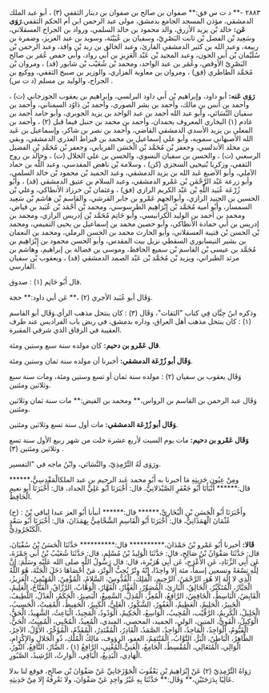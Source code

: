 ٢٨٨٣ -** د ت س فق:** صفوان بن صالح بن صفوان بن دينار الثقفي (٣) ، أبو عبد الملك الدمشقي، مؤذن المسجد الجامع بدمشق، مولى عبد الرحمن ابن أم الحكم الثقفي.**رَوَى عَن:** خالد بْن يزيد الأزرق، والد محمود بن خالد السلمي، ورواد بن الجراح العسقلاني، وسَعِيد بْن الفضل بْن ثابت البَصْرِيّ، وسفيان بن عُيَيْنَة، وسويد بن عبد العزيز، وضمرة بن ربيعة، وعبد الله بن كثير الدمشقي القارئ، وعبد الخالق بن زيد بْن واقد، وعبد الرحمن بْن سُلَيْمان بْن أَبي الجون، وعبد المجيد بْن عَبْد الْعَزِيزِ بن أَبي رواد، وأبي حفص عُمَر بن صالح البَصْرِيّ الأوقص، وعُمَر بن عبد الواحد، ومحمد بْن شُعَيْب بْن شابور (قد) ، ومروان بْن مُحَمَّد الطاطري (فق) ، ومروان بن معاوية الفزاري، والوزير بن صبيح الثقفي، ووكيع بن الجراح، والوليد بن مسلم (د ت س) .

**رَوَى عَنه:** أبو داود، وإبراهيم بْن أَبي داود البرلسي، وإبراهيم بن يعقوب الجوزجاني (ت) ، وأحمد بن أنس بن مالك، وأحمد بن بشر الصوري، وأحمد بْن دَاوُد السمناني، وأحمد بن سفيان النَّسَائي، وأبو عبد الله أحمد بن عبد الواحد بن يزيد الجوبري، وأبو حامد أحمد بن غادم (١) البخاري المعروف بحمدان، وأحمد بن محمد بن حنبل فيما قبل (٢) ، وأحمد بن المعلى بن يزيد الأسدي الدمشقي القاضي، وأحمد بن نصر بن شاكر، وإسماعيل بن عَبد الله الأصبهاني سمويه، وأبو علي إسماعيل بن محمد بن قيراط العذري الدمشقي، وبقي بن مخلد الأندلسي، وجعفر بْن مُحَمَّد بْن الْحَسَن الفريابي، وجعفر بْن مُحَمَّدِ بْنِ الفضيل الرسعني (ت) ، والحسن بن سفيان النسوي، والحسن بن علي الخلال (ت) ، وخالد بن روح الثقفي، وزكريا بْنيحيى السجزي (كن) ، وسلامة بْن ناهض المقدسي، وعبد اللَّه بن حماد الآملي، وأبو الآصبغ عَبد الله بن يزيد الدمشقي، وعبد الحميد بْن محمود بْن خالد السلمي، وأبو زرعة عَبْد الرَّحْمَنِ بْن عَمْرو الدمشقي، وعبد السلام بن عتيق الدمشقي (قد) ، وأَبُو زُرْعَة عُبَيد اللَّهِ بْن عَبْد الكريم الرازي (فق) ، وعثمان بْن خرزاذ الأنطاكي، وعلي بْن الحسين بن الجنيد الرازي، وأبوالجهم عَمْرو بن جابر القرشي، والقاسم بْن هاشم بْن سَعِيد السمسار، وأَبُو أمية مُحَمَّد بْن إِبْرَاهِيم الطرسوسي، ومحمد بْن أَحْمَد بْن عُبَيد بن فياض، ومحمد بن أحمد بن الوليد الكرابيسي، وأبو حَاتِم مُحَمَّد بْن إدريس الرازي، ومحمد بن إدريس بن أَبي حمادة الأنطاكي، وأبو حصين محمد بن إسماعيل بن يحيى التميمي، ومحمد بْن الحسن بْن قتيبة العسقلاني، وأبو الحارث محمد بن الحسن الرملي، ومحمد بن النعمان بن بشير النيسابوري السقطي نزيل بيت المقدس، وأبو الحسن محمود بن إِبْرَاهِيم بن مُحَمَّد بن عيسى بْن القاسم بْن سميع الحافظ، وموسى بن فضالة بن إبراهيم، وهاشم بن مرثد الطبراني، ويزيد بْن مُحَمَّد بْن عَبْد الصمد الدمشقي (قد) ، ويعقوب بْن سفيان الفارسي.

قال أَبُو حَاتِم (١) : صدوق.

وَقَال أبو عُبَيد الأجري (٢) ،** عَن أبي داود:** حجة.

وذكره ابنُ حِبَّان فِي كتاب "الثقات"، وَقَال (٣) : كان ينتحل مذهب الرأي.وَقَال أبو القاسم (١) : كان ينتحل مذهب أهل العراق، وداره بدمشق، في ربض باب الفراديس عند طرف العقيبة في الزقاق الذي شرقي المقبرة.

**قال عَمْرو بن دحيم:** كان مولده سنة سبع وستين ومئة.

**وَقَال أبو زُرْعَة الدمشقي:** أخبرنا أن مولده سنة ثمان وستين ومئة.

وَقَال يعقوب بن سفيان (٢) : مولده سنة ثمان أو تسع وستين ومئة، ومات سنة سبع وثلاثين ومئتين.

وَقَال عبد الرحمن بن القاسم بن الرواس،** ومحمد بن الفيض:** مات سنة ثمان وثلاثين ومئتين.

**وَقَال أبو زُرْعَة الدمشقي:** مات أول سنة تسع وثلاثين ومئتين.

**وَقَال عَمْرو بن دحيم:** مات يوم السبت لأربع عشرة خلت من شهر ربيع الأول سنة تسع وثلاثين ومئتين (٣) .

ورَوَى لَهُ التِّرْمِذِيّ، والنَّسَائي، وابْنُ ماجه في "التفسير.

ومِنْ عِيُونِ حَدِيثِهِ مَا أخبرنا به أَبُو محمد عَبد الرحيم بن عبد الملكالْمَقْدِسِيُّ،****** قال:****** أَنْبَأَنَا أَبُو جَعْفَرٍ الصَّيْدَلانِيُّ، قال: أَخْبَرَنَا أَبُو عَلِيٍّ الحداد، قال: أَخْبَرَنَا أبو نعيم الْحَافِظُ.

(ح) : وأَخْبَرَنَا أَبُو الْحَسَنِ بْنِ الْبُخَارِيِّ،****** قال:****** أنبأنا أَبُو العز عبدا لباقي بْنُ عُثْمَانَ الْهَمَذَانِيُّ، قال: أَخْبَرَنَا أَبُو الْقَاسِمِ الشَّحَّامِيُّ بِهَمَذَانَ، قال: أَخْبَرَنَا أَبُو سَعْدٍ الْكَنْجَرُوذِيُّ.

**قَالا:** أخبرنا أَبُو عَمْرو بْنُ حَمْدَانَ،********** قال:********** حَدَّثَنَا الْحَسَنُ بْنُ سُفْيَانَ، قال: حَدَّثَنَا صَفْوَانُ بْنُ صَالِحٍ، قال: حَدَّثَنَا الْوَلِيدُ بْنُ مُسْلِمٍ، قال: حَدَّثَنَا شُعَيْبُ بْنُ أَبي حَمْزَةَ، عَن أَبِي الزِّنَادِ، عَنِ الأَعْرَجِ، عَن أَبِي هُرَيْرة، قال: قال رَسُولُ اللَّهِ صلى الله عَلَيْهِ وسَلَّمَ: إِنَّ لِلَّهِ تِسْعَةً وتسعين إسماً، مئة إِلا واحِدًا، إِنَّهُ وتْرٌ يُحِبُّ الْوِتْرَ، مَنْ أَحْصَاهَا دَخَلَ الْجَنَّةَ، هُوَ اللَّهُ الَّذِي لا إِلَهَ إِلا هُوَ، الرَّحْمَنُ، الرَّحِيمِ، الْمَلِكُ، الْقُدُّوسُ، السَّلامُ، الْمُؤْمِنُ، الْمُهَيْمِنُ، الْعَزِيزُ، الْجَبَّارُ، الْمُتَكَبِّرُ، الْخَالِقُ، الْبَارِئ، الْمُصَوِّرُ، الْغَفَّارُ، الْقَهَّارُ، الْوَهَّابُ، الرَّزَّاقُ، الْفَتَّاحُ، الْعَلِيمُ، الْقَابِضُ، الْبَاسِطُ، الْخَافِضُ، الرَّافِعُ، الْمُعِزُّ، الْمُذِلُّ، السَّمِيعُ، الْبَصِيرُ، الْحَكَمُ، الْعَدْلُ، اللَّطِيفُ، الْخَبِيرُ، الْحَلِيمُ، الْعَظِيمُ، الْغَفُورُ، الشَّكُورُ، الْعَلِيُّ، الْكَبِيرُ، الْحَفِيظُ، الْمُقِيتُ، الْحَسِيبُ، الْجَلِيلُ، الْكَرِيمُ، الرَّقِّيّب، الْمُجِيبُ، الْوَاسِعُ، الْحَكِيمُ، الْوَدُودُ، الْمَجِيدُ، الْبَاعِثُ، الشَّهِيدُ، الْحَقُّ، الْوَكِيلُ، الْقَوِيُّ، المتين، الولي، الحميد، المحصي، المبدي، الْمُعِيدُ، الْمُحْيِي، الْمُمِيتُ، الْحَيُّ، الْقَيُّومُ، الْوَاجِدُ، الْمَاجِدُ، الْوَاحِدُ، الصَّمَدُ، الْقَادِرُ، الْمُقْتَدِرُ، الْمُقَدِّمُ، الْمُؤَخِّرُ، الأَوَّلُ، الآخِرُ، الظَّاهِرُ، الْبَاطِنُ، الْبَرُّ، التَّوَّابُ، الْمُنْتَقِمُ، العفو، الرؤوف، مَالِكُ الْمُلْكِ، ذُو الْجَلالِ والإِكْرَامِ، الْوَالِي، الْمُتَعَالِي، الْمُقْسِطُ، الْجَامِعُ، الْغَنِيُّ،الْمُغْنِي، الرَّافِعُ (١) ، الضَّارُ، النَّافِعُ، النُّورُ، الْهَادِي، الْبَدِيعُ، الْبَاقِي، الْوَارِثُ، الرَّشِيدُ، الصَّبُورِ.

رَوَاهُ التِّرْمِذِيّ (٢) عَنْ إِبْرَاهِيمَ بْنِ يَعْقُوبَ الْجَوْزَجَانِيِّ عَنْ صَفْوَانَ بْن صالح، فوقع لنا بدلا عَالِيًا بِدَرَجَتَيْنِ،** وَقَال:** حَدَّثَنَا بِهِ غَيْرُ واحِدٍ عَنْ صَفْوَانَ، ولا نَعْرِفُهُ إِلا مِنْ حَدِيثِهِ.